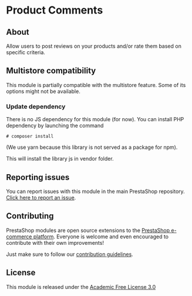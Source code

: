 # Product Comments

## About

Allow users to post reviews on your products and/or rate them based on specific criteria.

## Multistore compatibility

This module is partially compatible with the multistore feature. Some of its options might not be available.

### Update dependency

There is no JS dependency for this module (for now).
You can install PHP dependency by launching the command

```
# composer install
```

(We use yarn because this library is not served as a package for npm).

This will install the library js in vendor folder.

## Reporting issues

You can report issues with this module in the main PrestaShop repository. [Click here to report an issue][report-issue]. 

## Contributing

PrestaShop modules are open source extensions to the [PrestaShop e-commerce platform][prestashop]. Everyone is welcome and even encouraged to contribute with their own improvements!

Just make sure to follow our [contribution guidelines][contribution-guidelines].

## License

This module is released under the [Academic Free License 3.0][AFL-3.0] 

[report-issue]: https://github.com/PrestaShop/PrestaShop/issues/new/choose
[prestashop]: https://www.prestashop.com/
[contribution-guidelines]: https://devdocs.prestashop.com/1.7/contribute/contribution-guidelines/project-modules/
[AFL-3.0]: https://opensource.org/licenses/AFL-3.0

